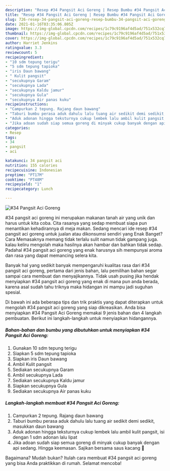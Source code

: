 ```yaml
---
description: "Resep #34 Pangsit Aci Goreng | Resep Bumbu #34 Pangsit Aci Goreng Yang Enak Dan Mudah"
title: "Resep #34 Pangsit Aci Goreng | Resep Bumbu #34 Pangsit Aci Goreng Yang Enak Dan Mudah"
slug: 726-resep-34-pangsit-aci-goreng-resep-bumbu-34-pangsit-aci-goreng-yang-enak-dan-mudah
date: 2021-01-16T03:35:06.805Z
image: https://img-global.cpcdn.com/recipes/1c79c9196af4d5ad/751x532cq70/34-pangsit-aci-goreng-foto-resep-utama.jpg
thumbnail: https://img-global.cpcdn.com/recipes/1c79c9196af4d5ad/751x532cq70/34-pangsit-aci-goreng-foto-resep-utama.jpg
cover: https://img-global.cpcdn.com/recipes/1c79c9196af4d5ad/751x532cq70/34-pangsit-aci-goreng-foto-resep-utama.jpg
author: Harriet Jenkins
ratingvalue: 3.3
reviewcount: 5
recipeingredient:
- "10 sdm tepung terigu"
- "5 sdm tepung tapioka"
- "iris Daun bawang"
- " Kulit pangsit"
- "secukupnya Garam"
- "secukupnya Lada"
- "secukupnya Kaldu jamur"
- "secukupnya Gula"
- "secukupnya Air panas kuku"
recipeinstructions:
- "Campurkan 2 tepung. Rajang daun bawang"
- "Taburi bumbu perasa aduk dahulu lalu tuang air sedikit demi sedikit, masukkan daun bawang"
- "Aduk adonan hingga teksturnya cukup lembek lalu ambil kulit pangsit, isi dengan 1 sdm adonan lalu lipat"
- "Jika adoan sudah siap semua goreng di minyak cukup banyak dengan api sedang. Hingga keemasan. Sajikan bersama saus kacang 🤤"
categories:
- Resep
tags:
- 34
- pangsit
- aci

katakunci: 34 pangsit aci 
nutrition: 155 calories
recipecuisine: Indonesian
preptime: "PT17M"
cooktime: "PT48M"
recipeyield: "1"
recipecategory: Lunch

---
```



![#34 Pangsit Aci Goreng](https://img-global.cpcdn.com/recipes/1c79c9196af4d5ad/751x532cq70/34-pangsit-aci-goreng-foto-resep-utama.jpg)


#34 pangsit aci goreng ini merupakan makanan tanah air yang unik dan harus untuk kita coba. Cita rasanya yang sedap membuat siapa pun menantikan kehadirannya di meja makan.
Sedang mencari ide resep #34 pangsit aci goreng untuk jualan atau dikonsumsi sendiri yang Enak Banget? Cara Memasaknya memang tidak terlalu sulit namun tidak gampang juga. kalau keliru mengolah maka hasilnya akan hambar dan bahkan tidak sedap. Padahal #34 pangsit aci goreng yang enak harusnya sih mempunyai aroma dan rasa yang dapat memancing selera kita.



Banyak hal yang sedikit banyak mempengaruhi kualitas rasa dari #34 pangsit aci goreng, pertama dari jenis bahan, lalu pemilihan bahan segar sampai cara membuat dan menyajikannya. Tidak usah pusing jika hendak menyiapkan #34 pangsit aci goreng yang enak di mana pun anda berada, karena asal sudah tahu triknya maka hidangan ini mampu jadi suguhan spesial.


Di bawah ini ada beberapa tips dan trik praktis yang dapat diterapkan untuk mengolah #34 pangsit aci goreng yang siap dikreasikan. Anda bisa menyiapkan #34 Pangsit Aci Goreng memakai 9 jenis bahan dan 4 langkah pembuatan. Berikut ini langkah-langkah untuk menyiapkan hidangannya.

<!--inarticleads1-->

##### Bahan-bahan dan bumbu yang dibutuhkan untuk menyiapkan #34 Pangsit Aci Goreng:

1. Gunakan 10 sdm tepung terigu
1. Siapkan 5 sdm tepung tapioka
1. Siapkan iris Daun bawang
1. Ambil  Kulit pangsit
1. Sediakan secukupnya Garam
1. Ambil secukupnya Lada
1. Sediakan secukupnya Kaldu jamur
1. Siapkan secukupnya Gula
1. Sediakan secukupnya Air panas kuku




<!--inarticleads2-->

##### Langkah-langkah membuat #34 Pangsit Aci Goreng:

1. Campurkan 2 tepung. Rajang daun bawang
1. Taburi bumbu perasa aduk dahulu lalu tuang air sedikit demi sedikit, masukkan daun bawang
1. Aduk adonan hingga teksturnya cukup lembek lalu ambil kulit pangsit, isi dengan 1 sdm adonan lalu lipat
1. Jika adoan sudah siap semua goreng di minyak cukup banyak dengan api sedang. Hingga keemasan. Sajikan bersama saus kacang 🤤




Bagaimana? Mudah bukan? Itulah cara membuat #34 pangsit aci goreng yang bisa Anda praktikkan di rumah. Selamat mencoba!

